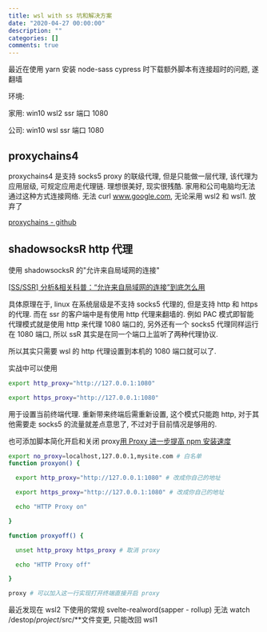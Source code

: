 ```yaml
---
title: wsl with ss 坑和解决方案
date: "2020-04-27 00:00:00"
description: ""
categories: []
comments: true
---
```


最近在使用 yarn 安装 node-sass cypress 时下载额外脚本有连接超时的问题, 遂翻墙

环境:

家用: win10 wsl2 ssr 端口 1080

公司: win10 wsl ssr 端口 1080

## proxychains4

proxychains4 是支持 socks5 proxy 的联级代理, 但是只能做一层代理, 该代理为应用层级, 可规定应用走代理链. 理想很美好, 现实很残酷. 家用和公司电脑均无法通过这种方式连接网络. 无法 curl www.google.com, 无论采用 wsl2 和 wsl1. 放弃了

[proxychains - github](https://github.com/haad/proxychains)

## shadowsocksR http 代理

使用 shadowsocksR 的"允许来自局域网的连接"

[[SS/SSR\] 分析&相关科普：“允许来自局域网的连接”到底怎么用](https://moe.best/gotagota/ss-ssr-allow-lan.html)

具体原理在于, linux 在系统层级是不支持 socks5 代理的, 但是支持 http 和 https 的代理. 而在 ssr 的客户端中是有使用 http 代理来翻墙的. 例如 PAC 模式即智能代理模式就是使用 http 来代理 1080 端口的, 另外还有一个 socks5 代理同样运行在 1080 端口, 所以 ssR 其实是在同一个端口上监听了两种代理协议.

所以其实只需要 wsl 的 http 代理设置到本机的 1080 端口就可以了.

实战中可以使用

```bash
export http_proxy="http://127.0.0.1:1080"

export https_proxy="http://127.0.0.1:1080"
```

用于设置当前终端代理. 重新带来终端后需重新设置, 这个模式只能跑 http, 对于其他需要走 socks5 的流量就差点意思了, 不过对于目前情况是够用的.

也可添加脚本简化开启和关闭 proxy[用 Proxy 进一步提高 npm 安装速度](https://fe.rualc.com/note/npm-speedup.html#peng-dao-de-wen-ti)

```bash
export no_proxy=localhost,127.0.0.1,mysite.com # 白名单
function proxyon() {

  export http_proxy="http://127.0.0.1:1080" # 改成你自己的地址

  export https_proxy="http://127.0.0.1:1080" # 改成你自己的地址

  echo "HTTP Proxy on"

}

function proxyoff() {

  unset http_proxy https_proxy # 取消 proxy

  echo "HTTP Proxy off"

}

proxy # 可以加入这一行实现打开终端直接开启 proxy
```

最近发现在 wsl2 下使用的常规 svelte-realword(sapper - rollup) 无法 watch /destop/_project_/src/\*\*文件变更, 只能改回 wsl1
